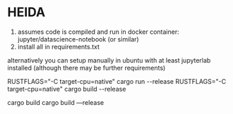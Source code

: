 # HEIDA

1. assumes code is compiled and run in docker container: jupyter/datascience-notebook (or similar)
2. install all in requirements.txt

alternatively you can setup manually in ubuntu with at least jupyterlab installed
(although there may be further requirements)

RUSTFLAGS="-C target-cpu=native" cargo run --release
RUSTFLAGS="-C target-cpu=native" cargo build --release

cargo build
cargo build —release


